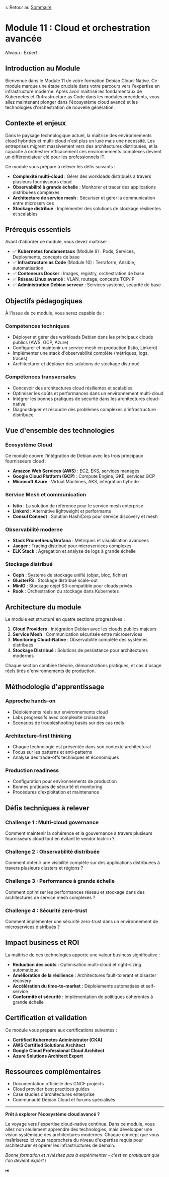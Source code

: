 🔝 Retour au [Sommaire](/SOMMAIRE.md)

# Module 11 : Cloud et orchestration avancée

*Niveau : Expert*

## Introduction au Module

Bienvenue dans le Module 11 de votre formation Debian Cloud-Native. Ce module marque une étape cruciale dans votre parcours vers l'expertise en infrastructure moderne. Après avoir maîtrisé les fondamentaux de Kubernetes et l'Infrastructure as Code dans les modules précédents, vous allez maintenant plonger dans l'écosystème cloud avancé et les technologies d'orchestration de nouvelle génération.

## Contexte et enjeux

Dans le paysage technologique actuel, la maîtrise des environnements cloud hybrides et multi-cloud n'est plus un luxe mais une nécessité. Les entreprises migrent massivement vers des architectures distribuées, et la capacité à orchestrer efficacement ces environnements complexes devient un différenciateur clé pour les professionnels IT.

Ce module vous prépare à relever les défis suivants :

- **Complexité multi-cloud** : Gérer des workloads distribués à travers plusieurs fournisseurs cloud
- **Observabilité à grande échelle** : Monitorer et tracer des applications distribuées complexes
- **Architecture de service mesh** : Sécuriser et gérer la communication entre microservices
- **Stockage distribué** : Implémenter des solutions de stockage résilientes et scalables

## Prérequis essentiels

Avant d'aborder ce module, vous devez maîtriser :

- ✅ **Kubernetes fondamentaux** (Module 9) : Pods, Services, Deployments, concepts de base
- ✅ **Infrastructure as Code** (Module 10) : Terraform, Ansible, automatisation
- ✅ **Conteneurs Docker** : Images, registry, orchestration de base
- ✅ **Réseau Linux avancé** : VLAN, routage, concepts TCP/IP
- ✅ **Administration Debian serveur** : Services système, sécurité de base

## Objectifs pédagogiques

À l'issue de ce module, vous serez capable de :

### Compétences techniques
- Déployer et gérer des workloads Debian dans les principaux clouds publics (AWS, GCP, Azure)
- Configurer et maintenir un service mesh en production (Istio, Linkerd)
- Implémenter une stack d'observabilité complète (métriques, logs, traces)
- Architecturer et déployer des solutions de stockage distribué

### Compétences transversales
- Concevoir des architectures cloud résilientes et scalables
- Optimiser les coûts et performances dans un environnement multi-cloud
- Intégrer les bonnes pratiques de sécurité dans les architectures cloud-native
- Diagnostiquer et résoudre des problèmes complexes d'infrastructure distribuée

## Vue d'ensemble des technologies

### Écosystème Cloud
Ce module couvre l'intégration de Debian avec les trois principaux fournisseurs cloud :
- **Amazon Web Services (AWS)** : EC2, EKS, services managés
- **Google Cloud Platform (GCP)** : Compute Engine, GKE, services GCP
- **Microsoft Azure** : Virtual Machines, AKS, intégration hybride

### Service Mesh et communication
- **Istio** : La solution de référence pour le service mesh enterprise
- **Linkerd** : Alternative lightweight et performante
- **Consul Connect** : Solution HashiCorp pour service discovery et mesh

### Observabilité moderne
- **Stack Prometheus/Grafana** : Métriques et visualisation avancées
- **Jaeger** : Tracing distribué pour microservices complexes
- **ELK Stack** : Agrégation et analyse de logs à grande échelle

### Stockage distribué
- **Ceph** : Système de stockage unifié (objet, bloc, fichier)
- **GlusterFS** : Stockage distribué scale-out
- **MinIO** : Stockage objet S3-compatible pour clouds privés
- **Rook** : Orchestration du stockage dans Kubernetes

## Architecture du module

Le module est structuré en quatre sections progressives :

1. **Cloud Providers** : Intégration Debian avec les clouds publics majeurs
2. **Service Mesh** : Communication sécurisée entre microservices
3. **Monitoring Cloud-Native** : Observabilité complète des systèmes distribués
4. **Stockage Distribué** : Solutions de persistance pour architectures modernes

Chaque section combine théorie, démonstrations pratiques, et cas d'usage réels tirés d'environnements de production.

## Méthodologie d'apprentissage

### Approche hands-on
- Déploiements réels sur environnements cloud
- Labs progressifs avec complexité croissante
- Scenarios de troubleshooting basés sur des cas réels

### Architecture-first thinking
- Chaque technologie est présentée dans son contexte architectural
- Focus sur les patterns et anti-patterns
- Analyse des trade-offs techniques et économiques

### Production readiness
- Configuration pour environnements de production
- Bonnes pratiques de sécurité et monitoring
- Procédures d'exploitation et maintenance

## Défis techniques à relever

### Challenge 1 : Multi-cloud governance
Comment maintenir la cohérence et la gouvernance à travers plusieurs fournisseurs cloud tout en évitant le vendor lock-in ?

### Challenge 2 : Observabilité distribuée
Comment obtenir une visibilité complète sur des applications distribuées à travers plusieurs clusters et régions ?

### Challenge 3 : Performance à grande échelle
Comment optimiser les performances réseau et stockage dans des architectures de service mesh complexes ?

### Challenge 4 : Sécurité zero-trust
Comment implémenter une sécurité zero-trust dans un environnement de microservices distribués ?

## Impact business et ROI

La maîtrise de ces technologies apporte une valeur business significative :

- **Réduction des coûts** : Optimisation multi-cloud et right-sizing automatique
- **Amélioration de la résilience** : Architectures fault-tolerant et disaster recovery
- **Accélération du time-to-market** : Déploiements automatisés et self-service
- **Conformité et sécurité** : Implémentation de politiques cohérentes à grande échelle

## Certification et validation

Ce module vous prépare aux certifications suivantes :
- **Certified Kubernetes Administrator (CKA)**
- **AWS Certified Solutions Architect**
- **Google Cloud Professional Cloud Architect**
- **Azure Solutions Architect Expert**

## Ressources complémentaires

- Documentation officielle des CNCF projects
- Cloud provider best practices guides
- Case studies d'architectures enterprise
- Communauté Debian Cloud et forums spécialisés

---

**Prêt à explorer l'écosystème cloud avancé ?**

Le voyage vers l'expertise cloud-native continue. Dans ce module, vous allez non seulement apprendre des technologies, mais développer une vision systémique des architectures modernes. Chaque concept que vous maîtriserez ici vous rapprochera du niveau d'expertise requis pour architecturer et opérer les infrastructures de demain.

*Bonne formation et n'hésitez pas à expérimenter - c'est en pratiquant que l'on devient expert !*

⏭️
